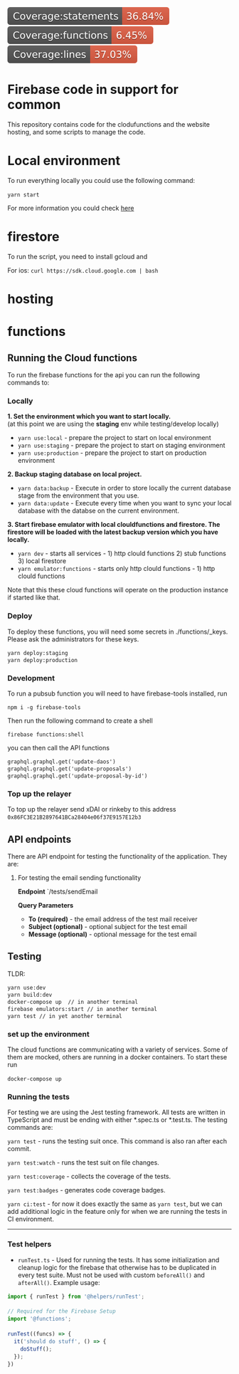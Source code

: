 ![Statements Coverage](docs/assets/badges/badge-statements.svg)
![Functions Coverage](docs/assets/badges/badge-functions.svg)
![Lines Coverage](docs/assets/badges/badge-lines.svg)


# Firebase code in support for common

This repository contains code for the clodufunctions and the website hosting, and some scripts to manage the code.

# Local environment

To run everything locally you could use the following command:

`yarn start`

For more information you could check [here](https://github.com/daostack/common-firebase/blob/dev/doc/local.md)

# firestore

To run the script, you need to install gcloud and 

For ios:
```curl https://sdk.cloud.google.com | bash```

# hosting 
# functions

## Running the Cloud functions

To run the firebase functions for the api you can run the following commands to:

### Locally


**1. Set the environment which you want to start locally.**\
  (at this point we are using the **staging** env while testing/develop locally)

- `yarn use:local`  - prepare the project to start on local environment
- `yarn use:staging`  - prepare the project to start on staging environment
- `yarn use:production`  - prepare the project to start on production environment

**2. Backup staging database on local project.**

-  `yarn data:backup`  - Execute in order to store locally the current database stage from the environment that you use.
-  `yarn data:update`  - Execute every time when you want to sync your local database with the databse on the current environment.

**3. Start firebase emulator with local clouldfunctions and firestore. The firestore will be loaded with the latest backup version which you have locally.**

-  `yarn dev` - starts all services - 1) http clould functions 2) stub functions 3) local firestore
-  `yarn emulator:functions` - starts only http clould functions - 1) http clould functions

Note that this these cloud functions will operate on the production instance if started like that.

### Deploy

To deploy these functions, you will need some secrets in ./functions/_keys.
Please ask the administrators for these keys.


```
yarn deploy:staging
yarn deploy:production
```

### Development
To run a pubsub function you will need to have firebase-tools installed, run
```
npm i -g firebase-tools
```
Then run the following command to create a shell
```
firebase functions:shell
```
you can then call the API functions

```
graphql.graphql.get('update-daos')
graphql.graphql.get('update-proposals')
graphql.graphql.get('update-proposal-by-id')
```

### Top up the relayer
To top up the relayer send xDAI or rinkeby to this address ```0x86FC3E21B2897641BCa28404e06f37E9157E12b3```


## API endpoints

There are API endpoint for testing the functionality of the application. They are:

1. For testing the email sending functionality
   
   **Endpoint** `/tests/sendEmail
   
   **Query Parameters**
   
    - **To (required)** - the email address of the test mail receiver
    - **Subject (optional)** - optional subject for the test email
    - **Message (optional)** - optional message for the test email
    
## Testing

TLDR:
```
yarn use:dev
yarn build:dev
docker-compose up  // in another terminal
firebase emulators:start // in another terminal
yarn test // in yet another terminal
```

### set up the environment

The cloud functions are communicating with a variety of services. Some of them are mocked, others 
are running in a docker containers. To start these run 

`docker-compose up`

### Running the tests

For testing we are using the Jest testing framework. All tests are written in TypeScript
and must be ending with either *.spec.ts or *.test.ts. The testing commands are:

`yarn test` - runs the testing suit once. This command is also ran after each commit.

`yarn test:watch` - runs the test suit on file changes.

`yarn test:coverage` - collects the coverage of the tests.

`yarn test:badges` - generates code coverage badges.

`yarn ci:test` - for now it does exactly the same as `yarn test`, but we can add additional logic in the feature 
only for when we are running the tests in CI environment.

----

### Test helpers

* `runTest.ts` - Used for running the tests. It has some initialization and cleanup logic for the firebase that 
otherwise has to be duplicated in every test suite. Must not be used with custom `beforeAll()` and `afterAll()`. 
Example usage: 

```javascript
import { runTest } from '@helpers/runTest';

// Required for the Firebase Setup
import '@functions';

runTest((funcs) => {
  it('should do stuff', () => {
    doStuff();
  });
})
```
